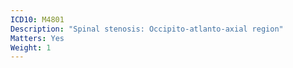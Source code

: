```yaml
---
ICD10: M4801
Description: "Spinal stenosis: Occipito-atlanto-axial region"
Matters: Yes
Weight: 1
---
```

